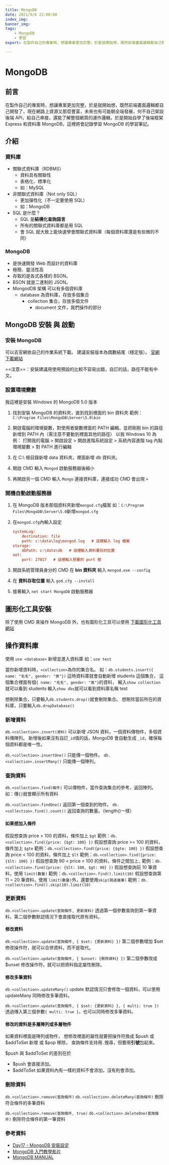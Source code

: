 ```yaml
---
title: MongoDB
date: 2021/9/6 22:00:00
index_img: 
banner_img: 
tags: 
    - MongoDB
    - 學習
export: 在製作自己的專案時，想讓專案更加完整，於是就開始想，既然前端畫面邏輯都自己開發了，現在網路上資源又那麼豐富，未來也有可能朝全端發展，何不自己架設後端 API，給自己串接，還能了解整個網頁的運作邏輯，於是開始自學了後端框架 Express 和資料庫 MongoDB，這裡將會記錄學習 MongoDB 的學習筆記。

---
```


# MongoDB

## 前言

在製作自己的專案時，想讓專案更加完整，於是就開始想，既然前端畫面邏輯都自己開發了，現在網路上資源又那麼豐富，未來也有可能朝全端發展，何不自己架設後端 API，給自己串接，還能了解整個網頁的運作邏輯，於是開始自學了後端框架 Express 和資料庫 MongoDB，這裡將會記錄學習 MongoDB 的學習筆記。

<!-- more -->

## 介紹

### 資料庫

- 關聯式資料庫（RDBMS）
  - 資料具有關聯性
  - 表格化、標準化
  - 如：MySQL
- 非關聯式資料庫（Not only SQL）
  - 更加彈性化（不一定要使用 SQL）
  - 如：MongoDB
- SQL 是什麼？
  - SQL 是**結構化查詢語言**
  - 所有的關聯式資料庫都是用 SQL
  - 會 SQL 就大致上能快速學會關聯式資料庫（每個資料庫還是有些微的不同）

### MongoDB

- 是快速開發 Web 而設計的資料庫
- 極簡、靈活性高
- 存取的是各式各樣的 BSON。
- BSON 就是二進制的 JSON。
- MongodDB 架構 可以有多個資料庫
  - database 為資料庫，存放多個集合
    - collection 集合，存放多個文件
      - document 文件，我們操作的部分

## MongoDB 安裝 與 啟動

### 安裝 MongoDB

可以去官網依自己的作業系統下載。
建議安裝版本為偶數結尾（穩定版）。
[官網下載網站](https://docs.mongodb.com/manual/administration/install-community/)

==注意==：安裝建議用使用預設的比較不容易出錯，自訂的話，路徑不能有中文。

### 設置環境變數

我這裡是安裝 Windows 的 MongoDB 5.0 版本

1. 找到安裝 MongoDB 的資料夾，直到找到裡面的 bin 資料夾
    範例：`C:\Program Files\MongoDB\Server\5.0\bin`

2. 開啟電腦的環境變數，對使用者變數裡面的 PATH 編輯，並把剛剛 bin 的路徑新增到 PATH 內（需注意不要動到裡面其他的路徑）
    以我 Windows 10 為例：
    打開我的電腦 > 開啟設定 > 開啟進階系統設定 > 系統內容進階 tag 內點環境變數 > 對 PATH 進行編輯

3. 在 C:\ 根目錄新增 data 資料夾，裡面新增 db 資料夾。

4. 開啟 CMD 輸入 `Mongod` 啟動服務器後縮小

5. 再開啟另一個 CMD 輸入 `Mongo` 連接資料庫，連接成功 CMD 會出現 `>`

### 開機自動啟動服務器

1. 在 MongoDB 版本那個資料夾新增`mongod.cfg`檔案
    如：`C:\Program Files\MongoDB\Server\5.0`新增`mongod.cfg`

2. 在`mongod.cfg`內輸入設定

    ```cfg
    systemLog:
        destination: file
        path: c:\data\log\mongod.log   # 這裡輸入 log 檔案
    storage:
        dbPath: c:\data\db   # 這裡輸入資料要存的位置
    net:
        port: 27017   # 這裡輸入想要的 port 號
    ```

3. 開啟系統管理員身分的 CMD 在 **bin 資料夾** 輸入 `mongod.exe --config`
4. 在 **資料存取位置** 輸入 `god.cfg --install`
5. 接著輸入 `net start MongoDB` 啟動服務器

## 圖形化工具安裝

除了使用 CMD 來操作 MongoDB 外，也有圖形化工具可以使用
[下載圖形化工具網站](https://www.mongodbmanager.com/download)

## 操作資料庫

使用 `use <database>` 新增並進入資料庫
如：`use test`

當你新增資料時，`<collection>`為你的集合名。
如：`db.students.insert({ name: "毛毛", gender: "男"})`
這時資料庫就會自動新增 students 這個集合，
這個集合裡面有個`{ name: "毛毛", gender: "男"}`的資料，
輸入`show collection` 就可以看到 students
輸入`show dbs`就可以看到資料庫名稱 test

想刪除集合，只要輸入`db.students.drop()`就會刪除集合。
想刪除當前所在的資料庫，只要輸入`db.dropDatabase()`

### 新增資料

`db.<collection>.insert(資料)`
可以新增 JSON 資料，一個資料傳物件，多個資料傳陣列。
新增後如果沒有自訂`_id`值的話，MongoDB 會自動生成 `_id`，確保每個資料都是唯一性。

`db.<collection>.insertOne()` 只能傳一個物件。
`db.<collection>.insertMany()` 只能傳一個陣列。

### 查詢資料

`db.<collection>.find(條件)`
可以傳物件，當作查詢集合的參考，返回陣列。
如：傳`{}`就會顯示所有資料

`db.<collection>.findOne()` 返回第一個查到的物件。
`db.<collection>.find().count()` 返回查詢的數量。（length()一樣）

#### **如果想加入條件**

假設想查詢 price > 100 的資料，條件加上 `$gt`
範例：`db.<collection>.find({price: {$gt: 100} })`
假設想查詢 price >= 100 的資料，條件加上 `$gte`
範例：`db.<collection>.find({price: {$gte: 100} })`
假設想查詢 price < 100 的資料，條件加上 `$lt`
範例：`db.<collection>.find({price: {$lt: 100} })`
假設想查詢 90 < price < 100 的資料，條件之間加上`,`
範例：`db.<collection>.find({price: {$lt: 100, $gt: 90} })`
假設想查詢前 10 筆資料，使用 `limit(數量)`
範例：`db.<collection>.find().limit(10)`
假設想查詢第 11 ~ 20 筆資料，使用 `limit(數量)`外，還要使用`skip(跳過幾筆)`
範例：`db.<collection>.find().skip(10).limit(10)`

### 更新資料

`db.<collection>.update(查詢條件, 更新資料)`
透過第一個參數查詢到第一筆資料，第二個參數默認情況下會直接取代原有資料。

#### 修改資料

`db.<collection>.update(查詢條件, { $set: {更新資料} })`
第二個參數增加 $set 修改操作符，就可以合併資料，而不是取代。

`db.<collection>.update(查詢條件, { $unset: {刪除資料} })`
第二個參數改成 $unset 修改操作符，就可以把資料指定屬性刪除。

#### 修改多筆資料

`db.<collection>.updateMany()`
update 默認情況只會修改一個資料，可以使用 updateMany 同時修改多筆資料。

`db.<collection>.update(查詢條件, { $set: {更新資料} }, { multi: true })`
透過傳入第三個參數`{ multi: true }`，也可以同時修改多筆資料。

#### 修改的資料是多層陣列或多層物件

如果資料裡面是陣列或物件，
想修改裡面的屬性就要把操作符換成 $push 或 $addToSet 新增 或 $pop 移除，
查詢條件支持用`.`搜尋，但要用**引號**包起來。

$push 與 $addToSet 的差別在於
- $push 會直接添加。
- $addToSet 如果資料內有一樣的資料不會添加，沒有則會添加。

### 刪除資料

`db.<collection>.remove(查詢條件)`
`db.<collection>.deleteMany(查詢條件)`
刪除符合條件的多筆資料

`db.<collection>.remove(查詢條件, true)`
`db.<collection>.deleteOne(查詢條件)`
刪除符合條件的第一筆資料

### 參考資料

- [Day17 - MongoDB 安裝設定](https://ithelp.ithome.com.tw/articles/10186324)
- [MongoDB 入門教學影片](https://www.youtube.com/watch?v=Q9r8guQo58k&list=PLmOn9nNkQxJGX-finJqCSVVZx3gwn4Rga)
- [MongoDB MANUAL](https://docs.mongodb.com/manual/)
